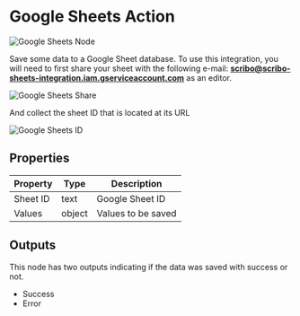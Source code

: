 # Google Sheets Action

![Google Sheets Node](assets/google-sheet-node-2.png)

Save some data to a Google Sheet database. 
To use this integration, you will need to first share your sheet with the following e-mail: **scribo@scribo-sheets-integration.iam.gserviceaccount.com** as an editor.

![Google Sheets Share](assets/google-sheet-share.png)

And collect the sheet ID that is located at its URL 

![Google Sheets ID](assets/google-sheet-id.png)

## Properties

| Property | Type   | Description                       |
| -------- | ------ | --------------------------------- |
| Sheet ID    | text | Google Sheet ID |
| Values     | object | Values to be saved |

## Outputs

This node has two outputs indicating if the data was saved with success or not.

- Success
- Error